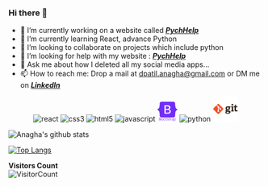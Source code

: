 ### Hi there 👋

<!--
**Anagha-2000/Anagha-2000** is a ✨ _special_ ✨ repository because its `README.md` (this file) appears on your GitHub profile.-->


- 🔭 I’m currently working on a website called [**_PychHelp_**](https://github.com/Anagha-2000/PsychHelp)
- 🌱 I’m currently learning React, advance Python
- 👯 I’m looking to collaborate on projects which include python
- 🤔 I’m looking for help with my website : [**_PychHelp_**](https://psych-help.netlify.app/) 
- 💬 Ask me about how I deleted all my social media apps...
- 📫 How to reach me: Drop a mail at dpatil.anagha@gmail.com or DM me on [**_LinkedIn_**](https://www.linkedin.com/in/anagha-patil-347a77152/)

<p align="center"><img src=https://devicons.github.io/devicon/devicon.git/icons/react/react-original-wordmark.svg alt=react width="40" height="40"/> <img src=https://devicons.github.io/devicon/devicon.git/icons/css3/css3-original-wordmark.svg alt=css3 width="40" height="40"/>  <img src=https://devicons.github.io/devicon/devicon.git/icons/html5/html5-original-wordmark.svg alt=html5 width="40" height="40"/>  <img src=https://devicons.github.io/devicon/devicon.git/icons/javascript/javascript-original.svg alt=javascript width="40" height="40"/>  <img src=https://raw.githubusercontent.com/devicons/devicon/master/icons/bootstrap/bootstrap-plain-wordmark.svg alt=Bootstrap width="40" height="40"/>  <img src=https://devicons.github.io/devicon/devicon.git/icons/python/python-original-wordmark.svg alt=python width="50" height="50"/> <img src=https://github.com/devicons/devicon/blob/master/icons/git/git-original-wordmark.svg alt=python width="50" height="50"/> </p>

![Anagha's github stats](https://github-readme-stats.vercel.app/api?username=Anagha-2000&show_icons=true&theme=radical)

[![Top Langs](https://github-readme-stats.vercel.app/api/top-langs/?username=Anagha-2000&show_icons=true&theme=tokyonight)](https://github.com/Anagha-2000?tab=repositories)

**Visitors Count**  
![VisitorCount](https://profile-counter.glitch.me/{Anagha-2000}/count.svg)



